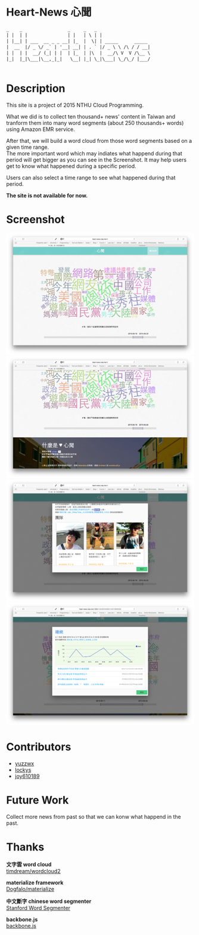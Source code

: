 # Heart-News 心聞
```
_    _                 _     _   _
| |  | |               | |   | \ | |
| |__| | ___  __ _ _ __| |_  |  \| | _____      _____
|  __  |/ _ \/ _` | '__| __| | . ` |/ _ \ \ /\ / / __|
| |  | |  __/ (_| | |  | |_  | |\  |  __/\ V  V /\__ \
|_|  |_|\___|\__,_|_|   \__| |_| \_|\___| \_/\_/ |___/


```
# Description
This site is a project of 2015 NTHU Cloud Programming.

What we did is to collect ten thousand+ news' content in Taiwan and tranform them into many word segments (about 250 thousands+ words) using Amazon EMR service.

After that, we will build a word cloud from those word segments based on a given time range.  
The more important word which may indiates what happend during that period will get bigger as you can see in the Screenshot. It may help users get to know what happened during a specific period.  

Users can also select a time range to see what happened during that period.

**The site is not available for now.**

# Screenshot
![Heart-News](/screenshot/1.png?raw=true "Heart-News")
![Heart-News](/screenshot/3.png?raw=true "Heart-News")
![Heart-News](/screenshot/2.png?raw=true "Heart-News")
![Heart-News](/screenshot/4.png?raw=true "Heart-News")

# Contributors
- [yuzzwx](https://github.com/yuzzwx)
- [lockys](https://github.com/lockys)
- [joy610189](https://github.com/joy610189)

# Future Work
Collect more news from past so that we can konw what happend in the past.

# Thanks
**文字雲 word cloud**  
[timdream/wordcloud2](https://github.com/timdream/wordcloud2.js)

**materialize framework**  
[Dogfalo/materialize](https://github.com/Dogfalo/materialize)  

**中文斷字 chinese word segmenter**  
[Stanford Word Segmenter](http://nlp.stanford.edu/software/segmenter.shtml)  

**backbone.js**  
[backbone.js](https://github.com/jashkenas/backbone)
